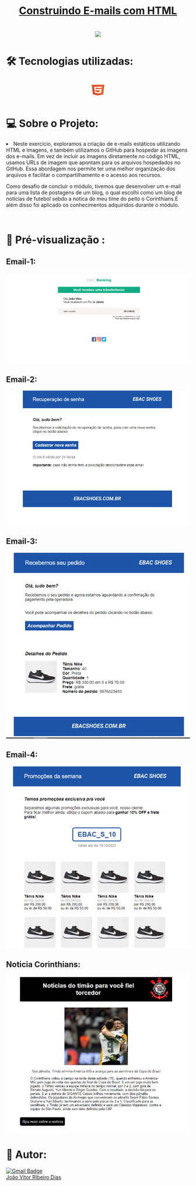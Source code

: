 <h1 align="center">
  <p align="center"><a href="https://sorteadorgruntfde95.vercel.app/">Construindo E-mails com HTML</a></p>
 <img src="https://camo.githubusercontent.com/9c2579130228bdb2fcc4cce1c9b894f04e82d005c4b6252f5e757ceed69abe1c/68747470733a2f2f6d656469612e67697068792e636f6d2f6d656469612f4168773430485a7a726430794e396e6448352f67697068792e676966">
</h1>

# 🛠 Tecnologias utilizadas:
<br>
<div style="display: inline_block">
  <div align="center">
  <img align="center" alt="fde95-HTML" height="30" width="40" src="https://raw.githubusercontent.com/devicons/devicon/master/icons/html5/html5-original.svg">
</div>
<br>

# 💻  Sobre o Projeto:
<li>Neste exercício, exploramos a criação de e-mails estáticos utilizando HTML e imagens, e também utilizamos o GitHub para hospedar as imagens dos e-mails. Em vez de incluir as imagens diretamente no código HTML, usamos URLs de imagem que apontam para os arquivos hospedados no GitHub. Essa abordagem nos permite ter uma melhor organização dos arquivos e facilitar o compartilhamento e o acesso aos recursos.

Como desafio de concluir o módulo, tivemos que desenvolver um e-mail para uma lista de postagens de um blog, o qual escolhi como um blog de notícias de futebol sebdo a notíca do meu time do peito o Corinthians.E além disso foi aplicado os conhecimentos adquiridos durante o módulo.</li>
</br>

# 🎨 Pré-visualização :
## Email-1:
<img src="1.png" alt="">

## Email-2:
<img src="2.png" alt="">

## Email-3:
<img src="3.png" alt="">

## Email-4:
<img src="4.png" alt="">

## Noticia Corinthians:
<img src="5.png" alt="">



# 🦸 Autor:
[![Gmail Badge](https://img.shields.io/badge/-joaovitordias.2b@gmail.com-c14438?style=flat-square&logo=Gmail&logoColor=white&link=mailto:joaovitordias.2b@gmail.com)](mailto:joaovitordias.2b@gmail.com)
<br/>
<a href="https://www.linkedin.com/in/jo%C3%A3o-vitor-ribeiro-dias-339a56258/" target="_blank">João Vitor RIbeiro Dias</a>
